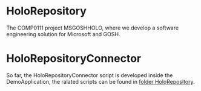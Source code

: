 # HoloRepository
The COMP0111 project MSGOSHHOLO, where we develop a software engineering solution for Microsoft and GOSH.
# HoloRepositoryConnector
So far, the HoloRepositoryConnector script is developed inside the DemoApplication, the ralated scripts can be found in [folder HoloRepository](https://github.com/nbckr/HoloRepository-HoloLens/tree/LENS/Connector-Scripts/HoloRepositoryDemoApplication/Assets/HoloRpository).